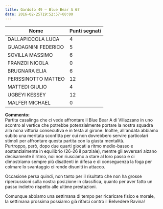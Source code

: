 ```yaml
---
title: Gardolo 49 – Blue Bear A 67
date: 2016-02-25T19:52:57+00:00
---
```

| **Nome** | **Punti segnati** |
| -------- | ----------------- |
| DALLAPICCOLA LUCA | 4 |
| GUADAGNINI FEDERICO | 5 |
| SOVILLA MASSIMO | 6 |
| FRANZOI NICOLA | 0 |
| BRUGNARA ELIA | 6 |
| PERISSINOTTO MATTEO | 12 |
| MATTEDI GIULIO | 4 |
| UGBEYI KESSEY | 12 |
| MALFER MICHAEL | 0 |

**Commento:**  
Partita casalinga che ci vede affrontare il Blue Bear A di Villazzano in uno scontro al vertice che potrebbe potenzialmente portare la nostra squadra alla nona vittoria consecutiva e in testa al girone. Inoltre, all'andata abbiamo subito una meritata sconfitta per cui non dovrebbero servire particolari stimoli per affrontare questa partita con la giusta mentalità.  
Purtroppo, però, dopo due quarti giocati a ritmo medio-basso e sostanzialmente in equilibrio (26-26 il parziale), mentre gli avversari alzano decisamente il ritmo, noi non riusciamo a stare al loro passo e ci dimostriamo sempre più disattenti in difesa e di conseguenza la foga per colmare lo svantaggio ci rende disuniti in attacco.

Occasione persa quindi, non tanto per il risultato che non ha grosse ripercussioni sulla nostra posizione in classifica, quanto per aver fatto un passo indietro rispetto alle ultime prestazioni.

Comunque abbiamo una settimana di tempo per ricaricare fisico e morale, la settimana prossima possiamo già rifarci contro il Belvedere Ravina!